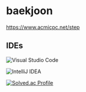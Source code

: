 # baekjoon

https://www.acmicpc.net/step

## IDEs

![Visual Studio Code](https://img.shields.io/badge/Visual%20Studio%20Code-007ACC.svg?&style=for-the-badge&logo=Visual%20Studio%20Code&logoColor=white)

![IntelliJ IDEA](https://img.shields.io/badge/IntelliJ%20IDEA-007396.svg?&style=for-the-badge&logo=Java&logoColor=white)

[![Solved.ac Profile](http://mazassumnida.wtf/api/v2/generate_badge?boj=vietman2)](https://solved.ac/vietman2/)

